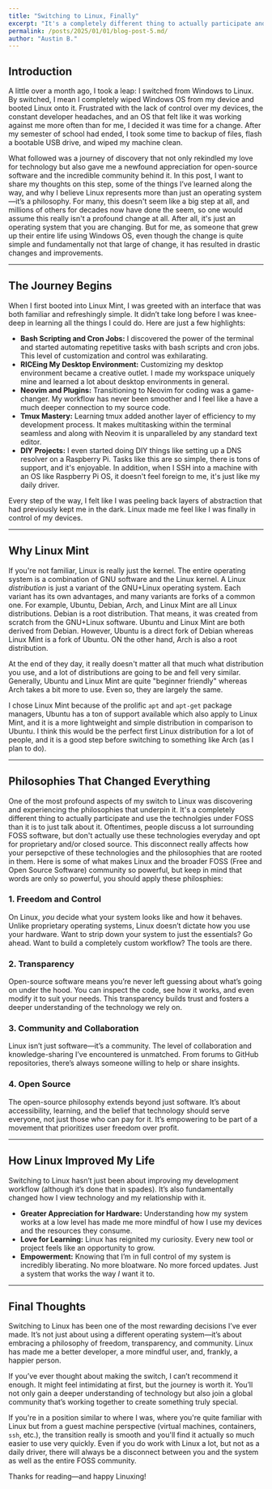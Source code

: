 ```yaml
---
title: "Switching to Linux, Finally"
excerpt: "It's a completely different thing to actually participate and use the technolgies under FOSS than it is to just talk about it."
permalink: /posts/2025/01/01/blog-post-5.md/
author: "Austin B."
---
```


## Introduction

A little over a month ago, I took a leap: I switched from Windows to Linux. By switched, I mean I completely wiped Windows OS from my device and booted Linux onto it. Frustrated with the lack of control over my devices, the constant developer headaches, and an OS that felt like it was working against me more often than for me, I decided it was time for a change. After my semester of school had ended, I took some time to backup of files, flash a bootable USB drive, and wiped my machine clean.

What followed was a journey of discovery that not only rekindled my love for technology but also gave me a newfound appreciation for open-source software and the incredible community behind it. In this post, I want to share my thoughts on this step, some of the things I’ve learned along the way, and why I believe Linux represents more than just an operating system—it’s a philosophy. For many, this doesn't seem like a big step at all, and millions of others for decades now have done the seem, so one would assume this really isn't a profound change at all. After all, it's just an operating system that you are changing. But for me, as someone that grew up their entire life using Windows OS, even though the change is quite simple and fundamentally not that large of change, it has resulted in drastic changes and improvements.

---

## The Journey Begins

When I first booted into Linux Mint, I was greeted with an interface that was both familiar and refreshingly simple. It didn’t take long before I was knee-deep in learning all the things I could do. Here are just a few highlights:

- **Bash Scripting and Cron Jobs:** I discovered the power of the terminal and started automating repetitive tasks with bash scripts and cron jobs. This level of customization and control was exhilarating.
- **RICEing My Desktop Environment:** Customizing my desktop environment became a creative outlet. I made my workspace uniquely mine and learned a lot about desktop environments in general.
- **Neovim and Plugins:** Transitioning to Neovim for coding was a game-changer. My workflow has never been smoother and I feel like a have a much deeper connection to my source code.
- **Tmux Mastery:** Learning tmux added another layer of efficiency to my development process. It makes multitasking within the terminal seamless and along with Neovim it is unparalleled by any standard text editor.
- **DIY Projects:** I even started doing DIY things like setting up a DNS resolver on a Raspberry Pi. Tasks like this are so simple, there is tons of support, and it's enjoyable. In addition, when I SSH into a machine with an OS like Raspberry Pi OS, it doesn't feel foreign to me, it's just like my daily driver.

Every step of the way, I felt like I was peeling back layers of abstraction that had previously kept me in the dark. Linux made me feel like I was finally in control of my devices.

---

## Why Linux Mint

If you're not familiar, Linux is really just the kernel. The entire operating system is a combination of GNU software and the Linux kernel. A Linux *distribution* is just a variant of the GNU+Linux operating system. Each variant has its own advantages, and many variants are forks of a common one. For example, Ubuntu, Debian, Arch, and Linux Mint are all Linux distributions. Debian is a root distribution. That means, it was created from scratch from the GNU+Linux software. Ubuntu and Linux Mint are both derived from Debian. However, Ubuntu is a direct fork of Debian whereas Linux Mint is a fork of Ubuntu. ON the other hand, Arch is also a root distribution.

At the end of they day, it really doesn't matter all that much what distribution you use, and a lot of distributions are going to be and fell very similar. Generally, Ubuntu and Linux Mint are quite "beginner friendly" whereas Arch takes a bit more to use. Even so, they are largely the same.

I chose Linux Mint because of the prolific `apt` and `apt-get` package managers, Ubuntu has a ton of support available which also apply to Linux Mint, and it is a more lightweight and simple distribution in comparison to Ubuntu. I think this would be the perfect first Linux distribution for a lot of people, and it is a good step before switching to something like Arch (as I plan to do).

---

## Philosophies That Changed Everything

One of the most profound aspects of my switch to Linux was discovering and experiencing the philosophies that underpin it. It's a completely different thing to actually participate and use the technolgies under FOSS than it is to just talk about it. Oftentimes, people discuss a lot surrounding FOSS software, but don't actually use these technologies everyday and opt for proprietary and/or closed source. This disconnect really affects how your persepctive of these technologies and the philosophies that are rooted in them. Here is some of what makes Linux and the broader FOSS (Free and Open Source Software) community so powerful, but keep in mind that words are only so powerful, you should apply these philosphies:

### 1. **Freedom and Control**
On Linux, *you* decide what your system looks like and how it behaves. Unlike proprietary operating systems, Linux doesn’t dictate how you use your hardware. Want to strip down your system to just the essentials? Go ahead. Want to build a completely custom workflow? The tools are there.

### 2. **Transparency**
Open-source software means you’re never left guessing about what’s going on under the hood. You can inspect the code, see how it works, and even modify it to suit your needs. This transparency builds trust and fosters a deeper understanding of the technology we rely on.

### 3. **Community and Collaboration**
Linux isn’t just software—it’s a community. The level of collaboration and knowledge-sharing I’ve encountered is unmatched. From forums to GitHub repositories, there’s always someone willing to help or share insights.

### 4. **Open Source**
The open-source philosophy extends beyond just software. It’s about accessibility, learning, and the belief that technology should serve everyone, not just those who can pay for it. It’s empowering to be part of a movement that prioritizes user freedom over profit.

---

## How Linux Improved My Life

Switching to Linux hasn’t just been about improving my development workflow (although it’s done that in spades). It’s also fundamentally changed how I view technology and my relationship with it.

- **Greater Appreciation for Hardware:** Understanding how my system works at a low level has made me more mindful of how I use my devices and the resources they consume.
- **Love for Learning:** Linux has reignited my curiosity. Every new tool or project feels like an opportunity to grow.
- **Empowerment:** Knowing that I’m in full control of my system is incredibly liberating. No more bloatware. No more forced updates. Just a system that works the way *I* want it to.

---

## Final Thoughts

Switching to Linux has been one of the most rewarding decisions I’ve ever made. It’s not just about using a different operating system—it’s about embracing a philosophy of freedom, transparency, and community. Linux has made me a better developer, a more mindful user, and, frankly, a happier person.

If you’ve ever thought about making the switch, I can’t recommend it enough. It might feel intimidating at first, but the journey is worth it. You’ll not only gain a deeper understanding of technology but also join a global community that’s working together to create something truly special.

If you're in a position similar to where I was, where you're quite familiar with Linux but from a guest machine perspective (virtual machines, containers, `ssh`, etc.), the transition really is smooth and you'll find it actually so much easier to use very quickly. Even if you do work with Linux a lot, but not as a daily driver, there will always be a disconnect between you and the system as well as the entire FOSS community.

Thanks for reading—and happy Linuxing!

